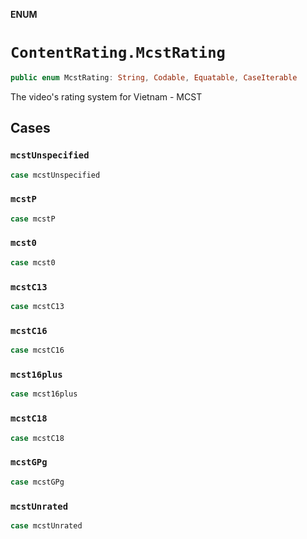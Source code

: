 **ENUM**

# `ContentRating.McstRating`

```swift
public enum McstRating: String, Codable, Equatable, CaseIterable
```

The video's rating system for Vietnam - MCST

## Cases
### `mcstUnspecified`

```swift
case mcstUnspecified
```

### `mcstP`

```swift
case mcstP
```

### `mcst0`

```swift
case mcst0
```

### `mcstC13`

```swift
case mcstC13
```

### `mcstC16`

```swift
case mcstC16
```

### `mcst16plus`

```swift
case mcst16plus
```

### `mcstC18`

```swift
case mcstC18
```

### `mcstGPg`

```swift
case mcstGPg
```

### `mcstUnrated`

```swift
case mcstUnrated
```
